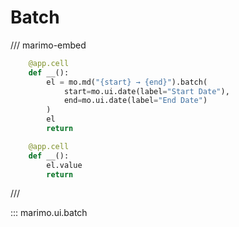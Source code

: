 # Batch

/// marimo-embed

```python
    @app.cell
    def __():
        el = mo.md("{start} → {end}").batch(
            start=mo.ui.date(label="Start Date"),
            end=mo.ui.date(label="End Date")
        )
        el
        return

    @app.cell
    def __():
        el.value
        return
```

///

::: marimo.ui.batch
